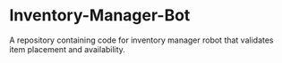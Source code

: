 # Inventory-Manager-Bot
A repository containing code for inventory manager robot that validates item placement and availability.

